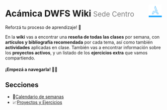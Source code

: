 <div style="float: right; padding-top: 1.85em;">
  <img style="width: 3em" src="assets/acamica.jpg">
</div>

# Acámica DWFS Wiki <span style="font-weight: normal; font-size: 0.8em; color: grey;">Sede Centro</span>

Reforzá tu proceso de aprendizaje! 💪

En la **wiki** vas a encontrar una **reseña de todas las clases** por semana, con **artículos y bibliografía recomendada** por cada tema, así como también **actividades** aplicadas en clase. También vas a encontrar información sobre los **proyectos activos**, y un listado de los **ejercicios extra** que vamos compartiendo. 

<h4>¡Empezá a navegarla! 👨‍💻</h4>

## Secciones

* 📅[Calendario de semanas](calendario.md)
* 📈[Proyectos y Ejercicios](proyectos-y-ejercicios.md)